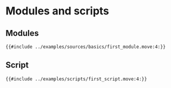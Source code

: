 # Modules and scripts

## Modules

```move
{{#include ../examples/sources/basics/first_module.move:4:}}
```

## Script

```move
{{#include ../examples/scripts/first_script.move:4:}}
```